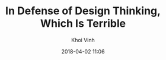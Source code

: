---
title: "In Defense of Design Thinking, Which Is Terrible"
layout: post
date: 2018-04-02 11:06

image: 
headerImage: false
tag:
- design thinking
- ux
- design

good-stories: true

author: Khoi Vinh
description: "A speculative vision of the operating system, driven by humane design principles.
"
exrternalLink: https://www.subtraction.com/2018/04/02/in-defense-of-design-thinking-which-is-terrible/
---